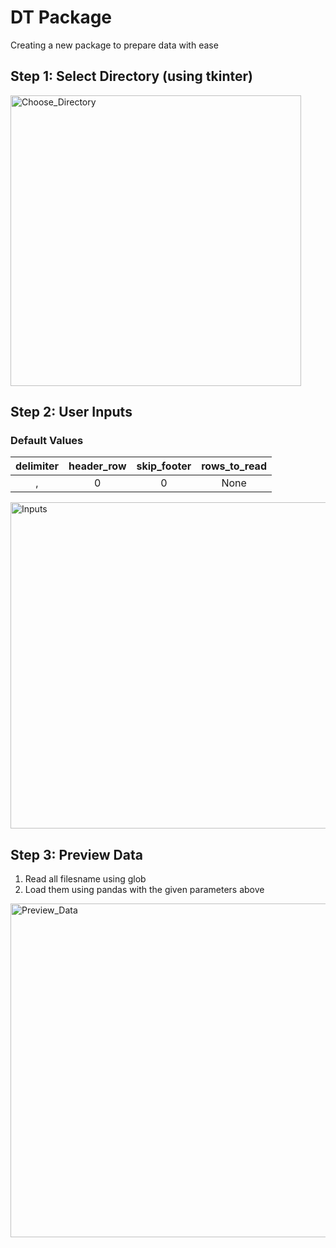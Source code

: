 # DT Package
Creating a new package to prepare data with ease

## Step 1: Select Directory (using tkinter)
<img width="465" alt="Choose_Directory" src="https://user-images.githubusercontent.com/8343210/72953549-785bde80-3dd0-11ea-9fd3-a6767521503c.png">

## Step 2: User Inputs
### Default Values

delimiter | header_row | skip_footer | rows_to_read
:--------:|:----------:|:-----------:|:-----------:|
,         |0           |0            |None         |

<img width="522" alt="Inputs" src="https://user-images.githubusercontent.com/8343210/72953627-b48f3f00-3dd0-11ea-8449-ee44c078e33b.png">

## Step 3: Preview Data
1) Read all filesname using glob 
2) Load them using pandas with the given parameters above

<img width="534" alt="Preview_Data" src="https://user-images.githubusercontent.com/8343210/72953866-7d6d5d80-3dd1-11ea-8e2e-67a4924105fc.PNG">
